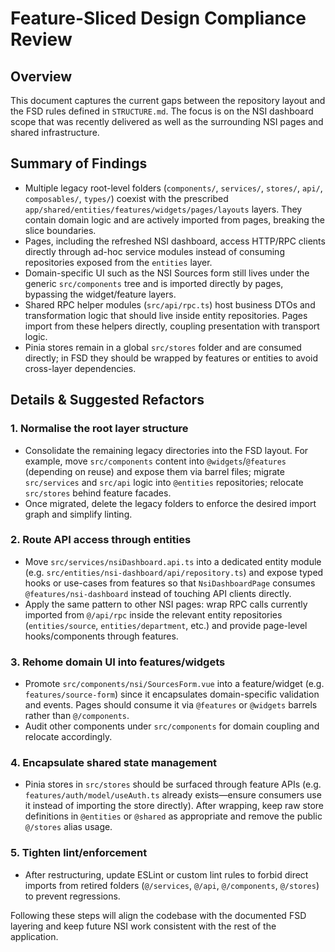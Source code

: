 # Feature-Sliced Design Compliance Review

## Overview
This document captures the current gaps between the repository layout and the FSD rules defined in `STRUCTURE.md`. The focus is on the NSI dashboard scope that was recently delivered as well as the surrounding NSI pages and shared infrastructure.

## Summary of Findings
- Multiple legacy root-level folders (`components/`, `services/`, `stores/`, `api/`, `composables/`, `types/`) coexist with the prescribed `app/shared/entities/features/widgets/pages/layouts` layers. They contain domain logic and are actively imported from pages, breaking the slice boundaries.
- Pages, including the refreshed NSI dashboard, access HTTP/RPC clients directly through ad-hoc service modules instead of consuming repositories exposed from the `entities` layer.
- Domain-specific UI such as the NSI Sources form still lives under the generic `src/components` tree and is imported directly by pages, bypassing the widget/feature layers.
- Shared RPC helper modules (`src/api/rpc.ts`) host business DTOs and transformation logic that should live inside entity repositories. Pages import from these helpers directly, coupling presentation with transport logic.
- Pinia stores remain in a global `src/stores` folder and are consumed directly; in FSD they should be wrapped by features or entities to avoid cross-layer dependencies.

## Details & Suggested Refactors

### 1. Normalise the root layer structure
- Consolidate the remaining legacy directories into the FSD layout. For example, move `src/components` content into `@widgets`/`@features` (depending on reuse) and expose them via barrel files; migrate `src/services` and `src/api` logic into `@entities` repositories; relocate `src/stores` behind feature facades.
- Once migrated, delete the legacy folders to enforce the desired import graph and simplify linting.

### 2. Route API access through entities
- Move `src/services/nsiDashboard.api.ts` into a dedicated entity module (e.g. `src/entities/nsi-dashboard/api/repository.ts`) and expose typed hooks or use-cases from features so that `NsiDashboardPage` consumes `@features/nsi-dashboard` instead of touching API clients directly.
- Apply the same pattern to other NSI pages: wrap RPC calls currently imported from `@/api/rpc` inside the relevant entity repositories (`entities/source`, `entities/department`, etc.) and provide page-level hooks/components through features.

### 3. Rehome domain UI into features/widgets
- Promote `src/components/nsi/SourcesForm.vue` into a feature/widget (e.g. `features/source-form`) since it encapsulates domain-specific validation and events. Pages should consume it via `@features` or `@widgets` barrels rather than `@/components`.
- Audit other components under `src/components` for domain coupling and relocate accordingly.

### 4. Encapsulate shared state management
- Pinia stores in `src/stores` should be surfaced through feature APIs (e.g. `features/auth/model/useAuth.ts` already exists—ensure consumers use it instead of importing the store directly). After wrapping, keep raw store definitions in `@entities` or `@shared` as appropriate and remove the public `@/stores` alias usage.

### 5. Tighten lint/enforcement
- After restructuring, update ESLint or custom lint rules to forbid direct imports from retired folders (`@/services`, `@/api`, `@/components`, `@/stores`) to prevent regressions.

Following these steps will align the codebase with the documented FSD layering and keep future NSI work consistent with the rest of the application.
